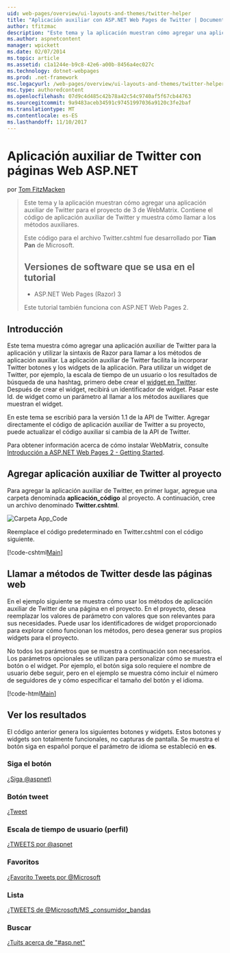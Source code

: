 ```yaml
---
uid: web-pages/overview/ui-layouts-and-themes/twitter-helper
title: "Aplicación auxiliar con ASP.NET Web Pages de Twitter | Documentos de Microsoft"
author: tfitzmac
description: "Este tema y la aplicación muestran cómo agregar una aplicación auxiliar de Twitter para el proyecto de 3 de WebMatrix. Contiene el código de aplicación auxiliar de Twitter y muestra cómo llamar a la aplicación auxiliar..."
ms.author: aspnetcontent
manager: wpickett
ms.date: 02/07/2014
ms.topic: article
ms.assetid: c1a1244e-b9c8-42e6-a00b-8456a4ec027c
ms.technology: dotnet-webpages
ms.prod: .net-framework
msc.legacyurl: /web-pages/overview/ui-layouts-and-themes/twitter-helper
msc.type: authoredcontent
ms.openlocfilehash: 07d9c4d485c42b78a42c54c9740af5f67cb44763
ms.sourcegitcommit: 9a9483aceb34591c97451997036a9120c3fe2baf
ms.translationtype: MT
ms.contentlocale: es-ES
ms.lasthandoff: 11/10/2017
---
```

<a name="twitter-helper-with-aspnet-web-pages"></a>Aplicación auxiliar de Twitter con páginas Web ASP.NET
====================
por [Tom FitzMacken](https://github.com/tfitzmac)

> Este tema y la aplicación muestran cómo agregar una aplicación auxiliar de Twitter para el proyecto de 3 de WebMatrix. Contiene el código de aplicación auxiliar de Twitter y muestra cómo llamar a los métodos auxiliares.
> 
> Este código para el archivo Twitter.cshtml fue desarrollado por **Tian Pan** de Microsoft.
> 
> ## <a name="software-versions-used-in-the-tutorial"></a>Versiones de software que se usa en el tutorial
> 
> 
> - ASP.NET Web Pages (Razor) 3
>   
> 
> Este tutorial también funciona con ASP.NET Web Pages 2.


## <a name="introduction"></a>Introducción

Este tema muestra cómo agregar una aplicación auxiliar de Twitter para la aplicación y utilizar la sintaxis de Razor para llamar a los métodos de aplicación auxiliar. La aplicación auxiliar de Twitter facilita la incorporar Twitter botones y los widgets de la aplicación. Para utilizar un widget de Twitter, por ejemplo, la escala de tiempo de un usuario o los resultados de búsqueda de una hashtag, primero debe crear el [widget en Twitter](https://twitter.com/settings/widgets). Después de crear el widget, recibirá un identificador de widget. Pasar este Id. de widget como un parámetro al llamar a los métodos auxiliares que muestran el widget.

En este tema se escribió para la versión 1.1 de la API de Twitter. Agregar directamente el código de aplicación auxiliar de Twitter a su proyecto, puede actualizar el código auxiliar si cambia de la API de Twitter.

Para obtener información acerca de cómo instalar WebMatrix, consulte [Introducción a ASP.NET Web Pages 2 - Getting Started](../getting-started/introducing-aspnet-web-pages-2/getting-started.md).

## <a name="add-twitter-helper-to-your-project"></a>Agregar aplicación auxiliar de Twitter al proyecto

Para agregar la aplicación auxiliar de Twitter, en primer lugar, agregue una carpeta denominada **aplicación\_código** al proyecto. A continuación, cree un archivo denominado **Twitter.cshtml**.

![Carpeta App_Code](twitter-helper/_static/image1.png)

Reemplace el código predeterminado en Twitter.cshtml con el código siguiente.

[!code-cshtml[Main](twitter-helper/samples/sample1.cshtml)]

## <a name="call-twitter-methods-from-your-web-pages"></a>Llamar a métodos de Twitter desde las páginas web

En el ejemplo siguiente se muestra cómo usar los métodos de aplicación auxiliar de Twitter de una página en el proyecto. En el proyecto, desea reemplazar los valores de parámetro con valores que son relevantes para sus necesidades. Puede usar los identificadores de widget proporcionado para explorar cómo funcionan los métodos, pero desea generar sus propios widgets para el proyecto.

No todos los parámetros que se muestra a continuación son necesarios. Los parámetros opcionales se utilizan para personalizar cómo se muestra el botón o el widget. Por ejemplo, el botón siga solo requiere el nombre de usuario debe seguir, pero en el ejemplo se muestra cómo incluir el número de seguidores de y cómo especificar el tamaño del botón y el idioma.

[!code-html[Main](twitter-helper/samples/sample2.html)]

## <a name="see-the-results"></a>Ver los resultados

El código anterior genera los siguientes botones y widgets. Estos botones y widgets son totalmente funcionales, no capturas de pantalla. Se muestra el botón siga en español porque el parámetro de idioma se estableció en **es**.

### <a name="follow-button"></a>Siga el botón

[¿Siga @aspnet)](https://twitter.com/aspnet)<script>! function (d, s, Id.) {var js, fjs = d.getElementsByTagName(s) [0], p = /^http:/.test(d.location)? 'http': 'https'; Si (! d.getElementById(id)) {js = d.createElement(s); js.id = identificador; js.src = p + ': / / platform.twitter.com/widgets.js'; fjs.parentNode.insertBefore (js, fjs);}} (documento, 'script', 'twitter wjs');</script>

### <a name="tweet-button"></a>Botón tweet

[¿Tweet](https://twitter.com/share)<script>! function (d, s, Id.) {var js, fjs = d.getElementsByTagName(s) [0], p = /^http:/.test(d.location)? 'http': 'https'; Si (! d.getElementById(id)) {js = d.createElement(s); js.id = identificador; js.src = p + ': / / platform.twitter.com/widgets.js'; fjs.parentNode.insertBefore (js, fjs);}} (documento, 'script', 'twitter wjs');</script>

### <a name="user-timeline-profile"></a>Escala de tiempo de usuario (perfil)

[¿TWEETS por @aspnet ](https://twitter.com/aspnet) <script>! function (d, s, Id.) {var js, fjs = d.getElementsByTagName(s) [0], p = /^http:/.test(d.location)? 'http': 'https'; Si (! d.getElementById(id)) {js = d.createElement(s); js.id = identificador; js.src = p + ": / / platform.twitter.com/widgets.js"; fjs.parentNode.insertBefore (js, fjs);}} (documento, "script", "wjs de twitter");</script>

### <a name="favorites"></a>Favoritos

[¿Favorito Tweets por @Microsoft ](https://twitter.com/Microsoft/favorites) <script>! function (d, s, Id.) {var js, fjs = d.getElementsByTagName(s) [0], p = /^http:/.test(d.location)? 'http': 'https'; Si (! d.getElementById(id)) {js = d.createElement(s); js.id = identificador; js.src = p + ": / / platform.twitter.com/widgets.js"; fjs.parentNode.insertBefore (js, fjs);}} (documento, "script", "wjs de twitter");</script>

### <a name="list"></a>Lista

[¿TWEETS de @Microsoft/MS \_consumidor\_bandas](https://twitter.com/microsoft/ms-consumer-brands/)<script>! function (d, s, Id.) {var js, fjs = d.getElementsByTagName(s) [0], p = /^http:/.test(d.location)? 'http': 'https'; Si (! d.getElementById(id)) {js = d.createElement(s); js.id = identificador; js.src = p + ": / / platform.twitter.com/widgets.js"; fjs.parentNode.insertBefore (js, fjs);}} (documento, "script", "wjs de twitter");</script>

### <a name="search"></a>Buscar

[¿Tuits acerca de &quot;#asp.net&quot;](https://twitter.com/search?q=%23asp.net)<script>! function (d, s, Id.) {var js, fjs = d.getElementsByTagName(s) [0], p = /^http:/.test(d.location)? 'http': 'https'; Si (! d.getElementById(id)) {js = d.createElement(s); js.id = identificador; js.src = p + ": / / platform.twitter.com/widgets.js"; fjs.parentNode.insertBefore (js, fjs);}} (documento, "script", "wjs de twitter");</script>
